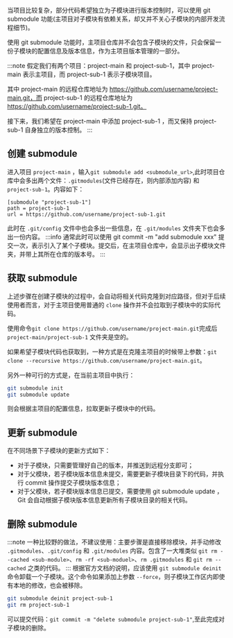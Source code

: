 当项目比较复杂，部分代码希望独立为子模块进行版本控制时，可以使用 git submodule 功能(主项目对子模块有依赖关系，却又并不关心子模块的内部开发流程细节)。

使用 git submodule 功能时，主项目仓库并不会包含子模块的文件，只会保留一份子模块的配置信息及版本信息，作为主项目版本管理的一部分。

:::note
假定我们有两个项目：project-main 和 project-sub-1，其中 project-main 表示主项目，而 project-sub-1 表示子模块项目。

其中 project-main 的远程仓库地址为 https://github.com/username/project-main.git，而 project-sub-1 的远程仓库地址为 https://github.com/username/project-sub-1.git。

接下来，我们希望在 project-main 中添加 project-sub-1 ，而又保持 project-sub-1 自身独立的版本控制。
:::

## 创建 submodule

进入项目 `project-main` ，输入`git submodule add <submodule_url>`,此时项目仓库中会多出两个文件：`.gitmodules`(文件已经存在，则内部添加内容) 和 `project-sub-1`。内容如下：

```log
[submodule "project-sub-1"]
path = project-sub-1
url = https://github.com/username/project-sub-1.git
```

此时在 `.git/config` 文件中也会多出一些信息，在 `.git/modules` 文件夹下也会多出一份内容。
:::info
通常此时可以使用 git commit -m "add submodule xxx" 提交一次，表示引入了某个子模块。提交后，在主项目仓库中，会显示出子模块文件夹，并带上其所在仓库的版本号。
:::

## 获取 submodule

上述步骤在创建子模块的过程中，会自动将相关代码克隆到对应路径，但对于后续使用者而言，对于主项目使用普通的 `clone` 操作并不会拉取到子模块中的实际代码。

使用命令`git clone https://github.com/username/project-main.git`完成后 `project-main/project-sub-1` 文件夹是空的。

如果希望子模块代码也获取到，一种方式是在克隆主项目的时候带上参数：`git clone --recursive https://github.com/username/project-main.git`。

另外一种可行的方式是，在当前主项目中执行：

```bash
git submodule init
git submodule update
```

则会根据主项目的配置信息，拉取更新子模块中的代码。

## 更新 submodule

在不同场景下子模块的更新方式如下：

- 对于子模块，只需要管理好自己的版本，并推送到远程分支即可；
- 对于父模块，若子模块版本信息未提交，需要更新子模块目录下的代码，并执行 commit 操作提交子模块版本信息；
- 对于父模块，若子模块版本信息已提交，需要使用 git submodule update ，Git 会自动根据子模块版本信息更新所有子模块目录的相关代码。

## 删除 submodule

:::note
一种比较野的做法，不建议使用：主要步骤是直接移除模块，并手动修改 `.gitmodules`、`.git/config` 和 `.git/modules` 内容。包含了一大堆类似 `git rm --cached <sub-module>`、`rm -rf <sub-moduel>`、`rm .gitmodules` 和 `git rm --cached` 之类的代码。
:::
根据官方文档的说明，应该使用 `git submodule deinit` 命令卸载一个子模块。这个命令如果添加上参数 `--force`，则子模块工作区内即使有本地的修改，也会被移除。

```bash
git submodule deinit project-sub-1
git rm project-sub-1
```

可以提交代码：`git commit -m "delete submodule project-sub-1"`,至此完成对子模块的删除。
